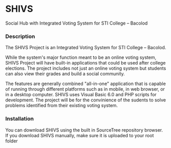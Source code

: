 # SHIVS #
Social Hub with Integrated Voting System for STI College – Bacolod

### Description ###
The SHIVS Project is an Integrated Voting System for STI College – Bacolod.

While the system's major function meant to be an online voting system, SHIVS Project will have built-in applications that could be used after college elections. The project includes not just an online voting system but students can also view their grades and build a social community.

The features are generally combined "all-in-one" application that is capable of running through different platforms such as in mobile, in web browser, or in a desktop computer. SHIVS uses Visual Basic 6.0 and PHP scripts for development. The project will be for the convinience of the sudents to solve problems identified from their existing voting system.

### Installation ###
You can download SHIVS using the built in SourceTree repository browser. If you download SHIVS manually, make sure it is uploaded to your root folder
